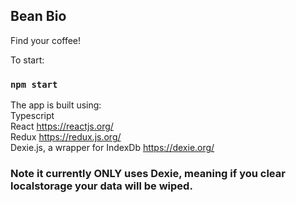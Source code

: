 ## Bean Bio
Find your coffee!

To start:
### `npm start`

The app is built using:
<br/>Typescript
<br/>React https://reactjs.org/
<br/>Redux https://redux.js.org/
<br/>Dexie.js, a wrapper for IndexDb https://dexie.org/
<br/>

### Note it currently ONLY uses Dexie, meaning if you clear localstorage your data will be wiped.
